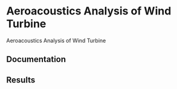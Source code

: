 # Aeroacoustics Analysis of Wind Turbine

Aeroacoustics Analysis of Wind Turbine

## Documentation

## Results
